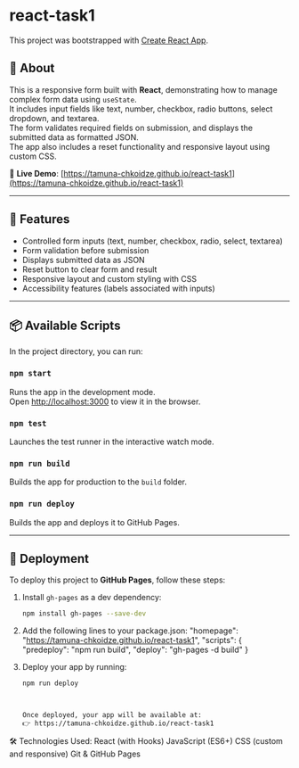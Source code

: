 # react-task1

This project was bootstrapped with [Create React App](https://github.com/facebook/create-react-app).

## 🧩 About

This is a responsive form built with **React**, demonstrating how to manage complex form data using `useState`.  
It includes input fields like text, number, checkbox, radio buttons, select dropdown, and textarea.  
The form validates required fields on submission, and displays the submitted data as formatted JSON.  
The app also includes a reset functionality and responsive layout using custom CSS.

🔗 **Live Demo**: [https://tamuna-chkoidze.github.io/react-task1](https://tamuna-chkoidze.github.io/react-task1)

---

## 📸 Features

- Controlled form inputs (text, number, checkbox, radio, select, textarea)
- Form validation before submission
- Displays submitted data as JSON
- Reset button to clear form and result
- Responsive layout and custom styling with CSS
- Accessibility features (labels associated with inputs)

---

## 📦 Available Scripts

In the project directory, you can run:

### `npm start`

Runs the app in the development mode.  
Open [http://localhost:3000](http://localhost:3000) to view it in the browser.

### `npm test`

Launches the test runner in the interactive watch mode.

### `npm run build`

Builds the app for production to the `build` folder.

### `npm run deploy`

Builds the app and deploys it to GitHub Pages.

---

## 🚀 Deployment

To deploy this project to **GitHub Pages**, follow these steps:

1. Install `gh-pages` as a dev dependency:

   ```bash
   npm install gh-pages --save-dev

   ```

2. Add the following lines to your package.json:
   "homepage": "https://tamuna-chkoidze.github.io/react-task1",
   "scripts": {
   "predeploy": "npm run build",
   "deploy": "gh-pages -d build"
   }

3. Deploy your app by running:

   ```bash
   npm run deploy



   Once deployed, your app will be available at:
   👉 https://tamuna-chkoidze.github.io/react-task1
   ```



🛠 Technologies Used:
React (with Hooks)
JavaScript (ES6+)
CSS (custom and responsive)
Git & GitHub Pages
